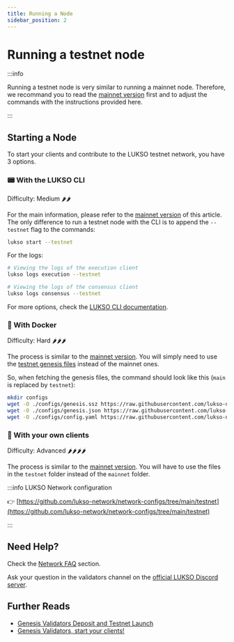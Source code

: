 ```yaml
---
title: Running a Node
sidebar_position: 2
---
```


# Running a testnet node

:::info

Running a testnet node is very similar to running a mainnet node. Therefore, we recommand you to read the [mainnet version](../mainnet/running-a-node.md) first and to adjust the commands with the instructions provided here.

:::

## Starting a Node

To start your clients and contribute to the LUKSO testnet network, you have 3 options.

### 📟 With the LUKSO CLI

Difficulty: Medium 🌶️🌶️

For the main information, please refer to the [mainnet version](../mainnet/running-a-node.md#-with-the-lukso-cli) of this article. The only difference to run a testnet node with the CLI is to append the `--testnet` flag to the commands:

```sh
lukso start --testnet
```

For the logs:

```bash
# Viewing the logs of the execution client
lukso logs execution --testnet

# Viewing the logs of the consensus client
lukso logs consensus --testnet
```

For more options, check the [LUKSO CLI documentation](https://github.com/lukso-network/tools-lukso-cli).

### 🚢 With Docker

Difficulty: Hard 🌶️🌶️🌶️

The process is similar to the [mainnet version](../mainnet/running-a-node.md#-with-docker). You will simply need to use the [testnet genesis files](https://github.com/lukso-network/network-configs/tree/main/testnet/shared) instead of the mainnet ones.

So, when fetching the genesis files, the command should look like this (`main` is replaced by `testnet`):

```bash
mkdir configs
wget -O ./configs/genesis.ssz https://raw.githubusercontent.com/lukso-network/network-configs/main/testnet/shared/genesis.ssz
wget -O ./configs/genesis.json https://raw.githubusercontent.com/lukso-network/network-configs/main/testnet/shared/genesis.json
wget -O ./configs/config.yaml https://raw.githubusercontent.com/lukso-network/network-configs/main/testnet/shared/config.yaml
```

### 📄 With your own clients

Difficulty: Advanced 🌶️🌶️🌶️🌶️

The process is similar to the [mainnet version](../mainnet/running-a-node.md#-with-your-own-clients). You will have to use the files in the `testnet` folder instead of the `mainnet` folder.

:::info LUKSO Network configuration

👉 [https://github.com/lukso-network/network-configs/tree/main/testnet](https://github.com/lukso-network/network-configs/tree/main/testnet)

:::

## Need Help?

Check the [Network FAQ](../../faq/network/validators.md) section.

Ask your question in the validators channel on the [official LUKSO Discord server](https://discord.gg/lukso).

## Further Reads

- [Genesis Validators Deposit and Testnet Launch](https://medium.com/lukso/genesis-validators-deposit-smart-contract-freeze-and-testnet-launch-c5f7b568b1fc)
- [Genesis Validators, start your clients!](https://medium.com/lukso/genesis-validators-start-your-clients-fe01db8f3fba)
